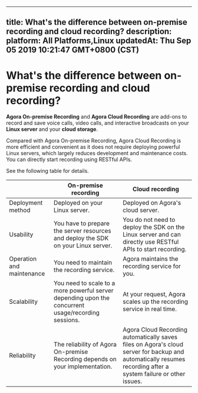 
---
title: What's the difference between on-premise recording and cloud recording?
description: 
platform: All Platforms,Linux
updatedAt: Thu Sep 05 2019 10:21:47 GMT+0800 (CST)
---
# What's the difference between on-premise recording and cloud recording?
**Agora On-premise Recording** and **Agora Cloud Recording** are add-ons to record and save voice calls, video calls, and interactive broadcasts on your **Linux server** and your **cloud storage**.

Compared with Agora On-premise Recording, Agora Cloud Recording is more efficient and convenient as it does not require deploying powerful Linux servers, which largely reduces development and maintenance costs. You can directly start recording using RESTful APIs.

See the following table for details.

|                           | On-premise recording                                         | Cloud recording                                              |
| ------------------------- | ------------------------------------------------------------ | ------------------------------------------------------------ |
| Deployment method         | Deployed on your Linux server.                  | Deployed on Agora's cloud server.                                      |
| Usability                 | You have to prepare the server resources and deploy the SDK on your Linux server.  | You do not need to deploy the SDK on the Linux server and can directly use RESTful APIs to start recording. |
| Operation and maintenance | You need to maintain the recording service.                     | Agora maintains the recording service for you.                           |
| Scalability               | You need to scale to a more powerful server depending upon the concurrent usage/recording sessions.      | At your request, Agora scales up the recording service in real time.  |
| Reliability               | The reliability of Agora On-premise Recording depends on your implementation.          | Agora Cloud Recording automatically saves files on Agora's cloud server for backup and automatically resumes recording after a system failure or other issues. |
